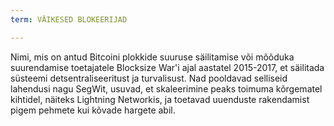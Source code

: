 ```yaml
---
term: VÄIKESED BLOKEERIJAD

---
```

Nimi, mis on antud Bitcoini plokkide suuruse säilitamise või mõõduka suurendamise toetajatele Blocksize War'i ajal aastatel 2015-2017, et säilitada süsteemi detsentraliseeritust ja turvalisust. Nad pooldavad selliseid lahendusi nagu SegWit, usuvad, et skaleerimine peaks toimuma kõrgematel kihtidel, näiteks Lightning Networkis, ja toetavad uuenduste rakendamist pigem pehmete kui kõvade hargete abil.